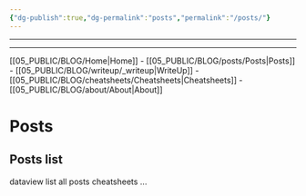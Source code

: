 ```yaml
---
{"dg-publish":true,"dg-permalink":"posts","permalink":"/posts/"}
---
```


---
---
[[05_PUBLIC/BLOG/Home\|Home]] - [[05_PUBLIC/BLOG/posts/Posts\|Posts]] - [[05_PUBLIC/BLOG/writeup/_writeup\|WriteUp]] - [[05_PUBLIC/BLOG/cheatsheets/Cheatsheets\|Cheatsheets]] - [[05_PUBLIC/BLOG/about/About\|About]]

# Posts

## Posts list

dataview list all posts cheatsheets ...
